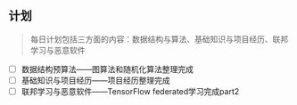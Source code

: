 ## 计划

> 每日计划包括三方面的内容：数据结构与算法、基础知识与项目经历、联邦学习与恶意软件

- [ ] 数据结构预算法——图算法和随机化算法整理完成
- [ ] 基础知识与项目经历——项目经历整理完成
- [ ] 联邦学习与恶意软件——TensorFlow federated学习完成part2
